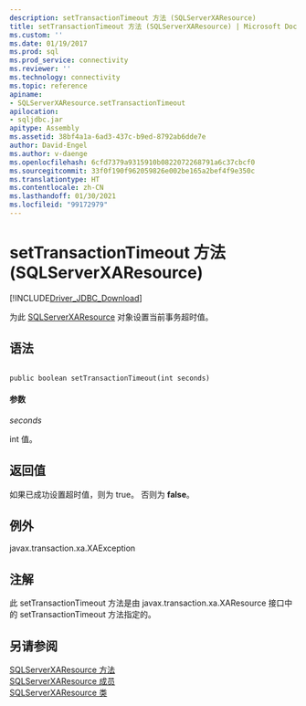 ```yaml
---
description: setTransactionTimeout 方法 (SQLServerXAResource)
title: setTransactionTimeout 方法 (SQLServerXAResource) | Microsoft Docs
ms.custom: ''
ms.date: 01/19/2017
ms.prod: sql
ms.prod_service: connectivity
ms.reviewer: ''
ms.technology: connectivity
ms.topic: reference
apiname:
- SQLServerXAResource.setTransactionTimeout
apilocation:
- sqljdbc.jar
apitype: Assembly
ms.assetid: 38bf4a1a-6ad3-437c-b9ed-8792ab6dde7e
author: David-Engel
ms.author: v-daenge
ms.openlocfilehash: 6cfd7379a9315910b0822072268791a6c37cbcf0
ms.sourcegitcommit: 33f0f190f962059826e002be165a2bef4f9e350c
ms.translationtype: HT
ms.contentlocale: zh-CN
ms.lasthandoff: 01/30/2021
ms.locfileid: "99172979"
---
```

# <a name="settransactiontimeout-method-sqlserverxaresource"></a>setTransactionTimeout 方法 (SQLServerXAResource)
[!INCLUDE[Driver_JDBC_Download](../../../includes/driver_jdbc_download.md)]

  为此 [SQLServerXAResource](../../../connect/jdbc/reference/sqlserverxaresource-class.md) 对象设置当前事务超时值。  
  
## <a name="syntax"></a>语法  
  
```  
  
public boolean setTransactionTimeout(int seconds)  
```  
  
#### <a name="parameters"></a>参数  
 *seconds*  
  
 int 值。  
  
## <a name="return-value"></a>返回值  
 如果已成功设置超时值，则为 true。 否则为 **false**。  
  
## <a name="exceptions"></a>例外  
 javax.transaction.xa.XAException  
  
## <a name="remarks"></a>注解  
 此 setTransactionTimeout 方法是由 javax.transaction.xa.XAResource 接口中的 setTransactionTimeout 方法指定的。  
  
## <a name="see-also"></a>另请参阅  
 [SQLServerXAResource 方法](../../../connect/jdbc/reference/sqlserverxaresource-methods.md)   
 [SQLServerXAResource 成员](../../../connect/jdbc/reference/sqlserverxaresource-members.md)   
 [SQLServerXAResource 类](../../../connect/jdbc/reference/sqlserverxaresource-class.md)  
  
  
